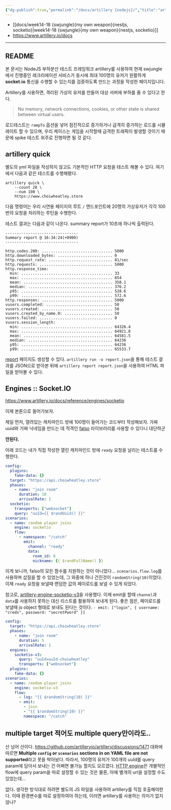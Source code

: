 ```yaml
---
{"dg-publish":true,"permalink":"/docs/artillery {nodejs}/","title":"artillery {nodejs}"}
---
```


- [[docs/week14-18 {swjungle}{my own weapon}{nestjs, socketio}\|week14-18 {swjungle}{my own weapon}{nestjs, socketio}]]
- <https://www.artillery.io/docs>
___

## README

본 문서는 NodeJS 부하분산 테스트 프레임워크 artillery를 사용하여 현재 swjungle에서 진행중인 레크리에이션 서비스가 동시에 최대 100명의 유저가 원활하게 **socket.io** 통신을 수행할 수 있는지를 검증하도록 만드는 과정을 작성한 페이지입니다.

Artillery를 사용하면, 격리된 가상의 유저를 만들어 대상 서버에 부하를 줄 수 있다고 한다.

> No memory, network connections, cookies, or other state is shared between virtual users.

로드테스트는 `rampTo` 옵션을 넣어 점진적으로 증가하거나 급격히 증가하는 로드를 시뮬레이트 할 수 있으며, 우리 케이스는 게임을 시작할때 급격한 트래픽이 발생할 것이기 때문에 spike 테스트 위주로 진행하면 될 것 같다.

## artillery quick

별도의 yml 파일을 작성하지 않고도 기본적인 HTTP 요청을 테스트 해볼 수 있다. 여기에서 다음과 같은 테스트를 수행해봤다.

```
artillery quick \
	--count 20 \
	--num 100 \
	https://www.choiwheatley.store
```

다음 명령어는 우리 시연용 페이지의 루트 `/` 엔드포인트에 20명의 가상유저가 각각 100번의 요청을 처리하는 루틴을 수행한다.

테스트 결과는 다음과 같이 나온다. summary report가 10초에 하나씩 출력된다.

```
--------------------------------
Summary report @ 16:34:24(+0900)
--------------------------------

http.codes.200: ............................... 5000
http.downloaded_bytes: ........................ 0
http.request_rate: ............................ 81/sec
http.requests: ................................ 5000
http.response_time:
  min: ........................................ 33
  max: ........................................ 654
  mean: ....................................... 358.1
  median: ..................................... 376.2
  p95: ........................................ 528.6
  p99: ........................................ 572.6
http.responses: ............................... 5000
vusers.completed: ............................. 50
vusers.created: ............................... 50
vusers.created_by_name.0: ..................... 50
vusers.failed: ................................ 0
vusers.session_length:
  min: ........................................ 64326.4
  max: ........................................ 64921.8
  mean: ....................................... 64581.5
  median: ..................................... 64236
  p95: ........................................ 64236
  p99: ........................................ 65533.7
```

[report](https://www.artillery.io/docs/reference/cli/report) 페이지도 생성할 수 있다. `artillery run -o report.json`을 통해 테스트 결과를 JSON으로 받아본 뒤에 `artillery report report.json`을 사용하여 HTML 파일을 받아볼 수 있다.

## Engines :: Socket.IO

<https://www.artillery.io/docs/reference/engines/socketio>

이제 본론으로 들어가보자.

제일 먼저, 열려있는 캐치마인드 방에 100명이 들어가는 코드부터 작성해보자. 가짜 uuid와 가짜 닉네임을 만드는 데 적격인 [falso](https://ngneat.github.io/falso/docs/getting-started) 라이브러리를 사용할 수 있다니 대단하군

**안된다.**

아래 코드는 내가 직접 작성한 열린 캐치마인드 방에 `ready` 요청을 날리는 테스트를 수행한다.

```yml
config:
  plugins:
    fake-data: {}
  target: "https://api.choiwheatley.store"
  phases:
    - name: "join room"
      duration: 10
      arrivalRate: 1
  socketio:
    transports: ["websocket"]
    query: "uuId={{ $randUuid() }}"
scenarios:
  - name: random player joins
    engine: socketio
    flow:
      - namespace: "/catch"
        emit:
          channel: "ready"
          data: 
            room_id: 8
            nickname: {{ $randFullName() }}
```

이게 보니까, falso의 모든 함수를 지원하는 것이 아니었다... `scenarios.flow.log`를 사용하며 삽질을 할 수 있었는데, 그 와중에 하나 건진것이 `randomString(10)`이었다. 이제 `ready` 요청을 보낼때 랜덤한 값의 페이로드를 보낼 수 있게 되었다.

참고로, [artillery-engine-socketio-v3](https://www.npmjs.com/package/artillery-engine-socketio-v3/v/1.1.3)을 사용했다. 이제 emit을 할때 `channel`과 `data`를 사용하지 못하는 대신 리스트를 활용하여 보내게 된다. 좋은 점은, 페이로드를 보낼때 js object 형태로 보내도 된다는 것이다.  `- emit: ["login", { username: "creds", password: "secretPword" }]`

```yaml
config:
  target: "https://api.choiwheatley.store"
  phases:
    - name: "join room"
      duration: 5
      arrivalRate: 1
  engines:
    socketio-v3:
      query: "uuId=uuId-choiwheatley"
      transports: ["websocket"]
  plugins:
    fake-data: {}
scenarios:
  - name: random player joins
    engine: socketio-v3
    flow:
      - log: "{{ $randomString(10) }}"
      - emit: 
        - join
        - "{{ $randomString(10) }}"
        namespace: "/catch"
```

## multiple target 적어도 multiple query만이라도..

산 넘어 산이다. <https://github.com/artilleryio/artillery/discussions/1471> 대화에 따르면 **Multiple `config` or `scenarios` sections in on YAML file are not supported**라고 못을 박아놨다. 따라서, 100명의 유저가 100개의 uuId를 query param에 담아서 보내는 건 어쩌면 불가능 할지도 모르겠다. [HTTP engine](https://www.artillery.io/docs/reference/engines/http)은 개별적인 flow에 query param을 따로 설정할 수 있는 것은 물론, 아예 별개의 url을 설정할 수도 있었는데...

없다. 생각한 방식대로 하려면 별도의 JS 파일을 사용하여 artillery를 직접 호출해야한다. 이때 환경변수를 따로 설정하여야 하는데, 이러면 artillery를 사용하는 의미가 없지않나?
